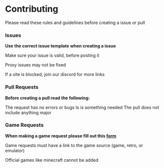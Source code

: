# Contributing
Please read these rules and guidelines before creating a issue or pull

### Issues

**Use the correct issue template when creating a issue**

Make sure your issue is valid, before posting it

Proxy issues may not be fixed

If a site is blocked, join our discord for more links

### Pull Requests

**Before creating a pull read the following:**

The request has no errors or bugs
Is is something needed
The pull does not include anything major

### Game Requests

**When making a game request please fill out this [form](https://github.com/FogNetwork/Tsunami/issues/new?assignees=&labels=game+request&template=game-request.yml)**

Game requests must have a link to the game source (game, retro, or emulator)

Official games like minecraft cannot be added
